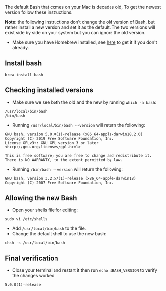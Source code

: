 The default Bash that comes on your Mac is decades old, To get the newest version follow these instructions.

**Note**: the following instructions don’t change the old version of Bash, but rather install a new version and set it as the default. The two versions will exist side by side on your system but you can ignore the old version.


* Make sure you have Homebrew installed, see [here](../using_homebrew) to get it if you don't already.

## Install bash
```
brew install bash
```

## Checking installed versions
* Make sure we see both the old and the new by running `which -a bash`:
```
/usr/local/bin/bash
/bin/bash
```
* Running `/usr/local/bin/bash --version` will return the following:
```
GNU bash, version 5.0.0(1)-release (x86_64-apple-darwin18.2.0)
Copyright (C) 2019 Free Software Foundation, Inc.
License GPLv3+: GNU GPL version 3 or later <http://gnu.org/licenses/gpl.html>

This is free software; you are free to change and redistribute it.
There is NO WARRANTY, to the extent permitted by law.
```
* Running `/bin/bash --version` will return the following:
```
GNU bash, version 3.2.57(1)-release (x86_64-apple-darwin18)
Copyright (C) 2007 Free Software Foundation, Inc.
```
## Allowing the new Bash
* Open your shells file for editing:
```
sudo vi /etc/shells
```
* Add `/usr/local/bin/bash` to the file.
* Change the default shell to use the new bash:
```
chsh -s /usr/local/bin/bash
```
## Final verification
* Close your terminal and restart it then run `echo $BASH_VERSION` to verify the changes worked:
```
5.0.0(1)-release
```
